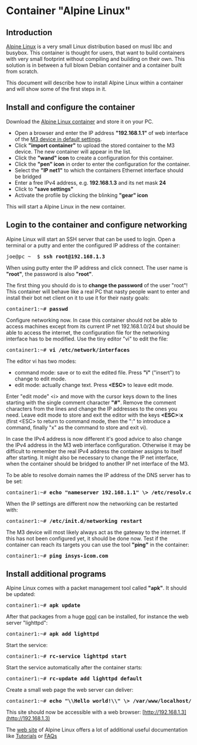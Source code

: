 # Container "Alpine Linux"

## Introduction
[Alpine Linux](https://www.alpinelinux.org) is a very small Linux distribution based on musl libc and busybox. This container is thought for users, that want to build containers with very small footprint without compiling and building on their own. This solution is in between a full blown Debian container and a container built from scratch.

This document will describe how to install Alpine Linux within a container and will show some of the first steps in it.

## Install and configure the container
Download the [Alpine Linux container](https://m3-container.net/M3_Container/images_static/Alpine_3.7.tar) and store it on your PC.

- Open a browser and enter the IP address <b>"192.168.1.1"</b> of web interface of the [M3 device in default settings](http://192.168.1.1/cgi_s_administration.container).
- Click <b>"import container"</b> to upload the stored container to the M3 device. The new container will appear in the list.
- Click the <b>"wand" icon</b> to create a configuration for this container.
- Click the <b>"pen" icon</b> in order to enter the configuration for the container.
- Select the <b>"IP net1"</b> to which the containers Ethernet interface should be bridged
- Enter a free IPv4 address, e.g. <b>192.168.1.3</b> and its net mask <b>24</b>
- Click to <b>"save settings"</b>
- Activate the profile by clicking the blinking <b>"gear" icon</b>

This will start a Alpine Linux in the new container.

## Login to the container and configure networking
Alpine Linux will start an SSH server that can be used to login. Open a terminal or a putty and enter the configured IP address of the container:
<pre>
joe@pc ~  $ <b>ssh root@192.168.1.3</b>
</pre>

When using putty enter the IP address and click connect. The user name is <b>"root"</b>, the password is also <b>"root"</b>.

The first thing you should do is to <b>change the password</b> of the user "root"! This container will behave like a real PC that nasty people want to enter and install their bot net client on it to use it for their nasty goals:
<pre>
container1:~# <b>passwd</b>
</pre>

Configure networking now. In case this container should not be able to access machines except from its current IP net 192.168.1.0/24 but should be able to access the internet, the configuration file for the networking interface has to be modified. Use the tiny editor "vi" to edit the file:
<pre>
container1:~# <b>vi /etc/network/interfaces</b>
</pre>

The editor vi has two modes:

- command mode: save or to exit the edited file. Press <b>"i"</b> ("insert") to change to edit mode.
- edit mode: actually change text. Press <b>\<ESC\></b> to leave edit mode.

Enter "edit mode" \<i\> and move with the cursor keys down to the lines starting with the single comment character <b>"#"</b>. Remove the comment characters from the lines and change the IP addresses to the ones you need. Leave edit mode to store and exit the editor with the keys <b>\<ESC\>:x</b> (first \<ESC\> to return to command mode, then the ":" to introduce a command, finally "x" as the command to store and exit vi).

In case the IPv4 address is now different it's good advice to also change the IPv4 address in the M3 web interface configuration. Otherwise it may be difficult to remember the real IPv4 address the container assigns to itself after starting. It might also be necessary to change the IP net interface, when the container should be bridged to another IP net interface of the M3.

To be able to resolve domain names the IP address of the DNS server has to be set:
<pre>
container1:~# <b>echo "nameserver 192.168.1.1" \> /etc/resolv.conf</b>
</pre>

When the IP settings are different now the networking can be restarted with:
<pre>
container1:~# <b>/etc/init.d/networking restart</b>
</pre>

The M3 device will most likely always act as the gateway to the internet. If this has not been configured yet, it should be done now. Test if the container can reach its targets you can use the tool <b>"ping"</b> in the container:

<pre>
container1:~# <b>ping insys-icom.com</b>
</pre>

## Install additional programs
Alpine Linux comes with a packet management tool called <b>"apk"</b>. It should be updated:
<pre>
container1:~# <b>apk update</b>
</pre>

After that packages from a huge [pool](https://pkgs.alpinelinux.org/packages) can be installed, for instance the web server "lighttpd":
<pre>
container1:~# <b>apk add lighttpd</b>
</pre>

Start the service:
<pre>
container1:~# <b>rc-service lighttpd start</b>
</pre>

Start the service automatically after the container starts:
<pre>
container1:~# <b>rc-update add lighttpd default</b>
</pre>

Create a small web page the web server can deliver:
<pre>
container1:~# <b>echo "\<html\>\<body\>Hello world!\</body\>\</html\>" \> /var/www/localhost/htdocs/index.html</b>
</pre>
This site should now be accessible with a web browser: [http://192.168.1.3](http://192.168.1.3)

The [web site](https://wiki.alpinelinux.org/wiki/Main_Page) of Alpine Linux offers a lot of additional useful documentation like [Tutorials](https://wiki.alpinelinux.org/wiki/Tutorials_and_Howtos) or [FAQs](https://wiki.alpinelinux.org/wiki/Alpine_Linux:FAQ)
